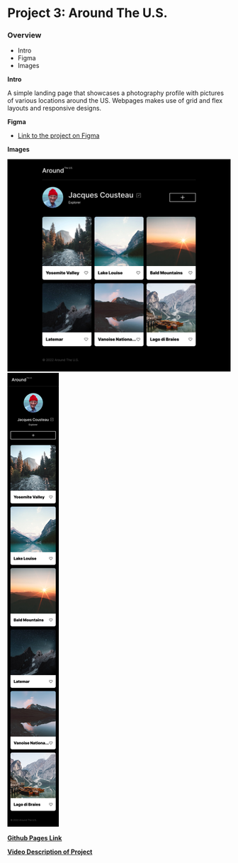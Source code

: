# Project 3: Around The U.S.

### Overview

- Intro
- Figma
- Images

**Intro**

A simple landing page that showcases a photography profile with pictures of various locations around the US. Webpages makes use of grid and flex layouts and responsive designs.

**Figma**

- [Link to the project on Figma](https://www.figma.com/file/ii4xxsJ0ghevUOcssTlHZv/Sprint-3%3A-Around-the-US?node-id=0%3A1)

**Images**

![Desktop Layout](images/desktop_layout.jpg)
![Mobile Layout](images/mobile_layout.jpg)

**[Github Pages Link](https://jakanoh17.github.io/se_project_aroundtheus/)**

**[Video Description of Project]()**
